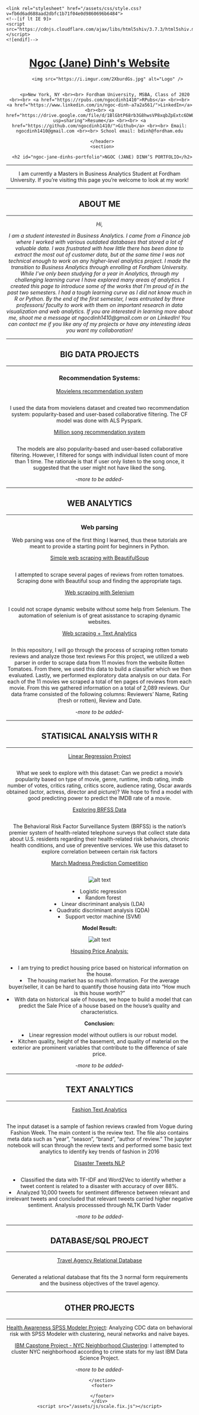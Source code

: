 
<title>THY BUI'S PORTFOLIO | DATA ANALYST</title>
<meta name="generator" content="Jekyll v3.8.5" />
<meta property="og:title" content="THY BUI'S PORTFOLIO | DATA ANALYST" />
<meta property="og:locale" content="en_US" />
<meta name="description" content="New York, NY Fordham University, MSBA, Class of 2020 RPubs LinkedIn Resume Github Email: ngocdinh1410@gmail.com School email: bdinh@fordham.edu" />
<meta property="og:description" content="New York, NY Fordham University, MSBA, Class of 2020 RPubs LinkedIn Resume Github Email: ngocdinh1410@gmail.com School email: bdinh@fordham.edu" />
<link rel="canonical" href="https://thyanhbui1412.github.io/" />
<meta property="og:url" content="https://thyanhbui1412.github.io/" />
<meta property="og:site_name" content="THY BUI'S PORTFOLIO | DATA ANALYST" />
<script type="application/ld+json">
{"@type":"WebSite","publisher":{"@type":"Organization","logo":{"@type":"ImageObject","url":"https://i.imgur.com/2XburdGs.jpg"}},"url":"https://ngocdinh1410.github.io/","name":"Ngoc (Jane) Dinh’s Website","headline":"NGOC (JANE) DINH’S PORTFOLIO","description":"New York, NY Fordham University, MSBA, Class of 2020 RPubs LinkedIn Resume Github Email: ngocdinh1410@gmail.com School email: bdinh@fordham.edu","@context":"https://schema.org"}</script>
<!-- End Jekyll SEO tag -->

    <link rel="stylesheet" href="/assets/css/style.css?v=fb6d6ad688aad2dbfc1b71f04e0d9860696b6484">
    <!--[if lt IE 9]>
    <script src="https://cdnjs.cloudflare.com/ajax/libs/html5shiv/3.7.3/html5shiv.min.js"></script>
    <![endif]-->
  </head>
  <body>
    <div class="wrapper">
      <header>
        <h1><a href="https://ngocdinh1410.github.io/">Ngoc (Jane) Dinh's Website</a></h1>
        
        
          <img src="https://i.imgur.com/2XburdGs.jpg" alt="Logo" />
        

        <p>New York, NY <br><br> Fordham University, MSBA, Class of 2020 <br><br> <a href="https://rpubs.com/ngocdinh1410">RPubs</a> <br><br> <a href="https://www.linkedin.com/in/ngoc-dinh-a7a2a561/">LinkedIn</a> <br><br> <a href="https://drive.google.com/file/d/1BlGbtP68rb3G8hwsVP8xqbZpExtc6DWQ/view?usp=sharing">Resume</a> <br><br> <a href="https://github.com/ngocdinh1410/">Github</a> <br><br> Email: ngocdinh1410@gmail.com <br><br> School email: bdinh@fordham.edu
</p>

        

        
        
      </header>
      <section>

      <h2 id="ngoc-jane-dinhs-portfolio">NGOC (JANE) DINH’S PORTFOLIO</h2>
<hr />

<p>I am currently a Masters in Business Analytics Student at Fordham University. If you’re visiting this page you’re welcome to look at my work!</p>

<hr />
<h2 id="about-me">ABOUT ME</h2>
<hr />

<p><em>Hi,</em></p>

<p><em>I am a student interested in Business Analytics. I came from a Finance job where I worked with various outdated databases that stored a lot of valuable data. I was frustrated with how little there has been done to extract the most out of customer data, but at the same time I was not technical enough to work on any higher-level analytics project. I made the transition to Business Analytics through enrolling at Fordham University. While I’ve only been studying for a year in Analytics, through my challenging learning curve I have explored many areas of analytics. I created this page to introduce some of the works that I’m proud of in the past two semesters. I had a tough learning curve as I did not know much in R or Python.  By the end of the first semester, I was entrusted by three professors/ faculty to work with them on important research in data visualization and web analytics.</em>
<em>If you are interested in learning more about me, shoot me a message at ngocdinh1410@gmail.com or on LinkedIn! You can contact me if you like any of my projects or have any interesting ideas you want my collaboration!</em></p>

<hr />
<h2 id="big-data-projects">BIG DATA PROJECTS</h2>
<hr />

<h3 id="recommendation-systems">Recommendation Systems:</h3>

<p><a href="https://github.com/ngocdinh1410/Movie-Recommendation-System">Movielens recommendation system</a></p>

<p><a href="https://github.com/ngocdinh1410/Movie-Recommendation-System"><img src="https://img.shields.io/badge/Spark-Big%20Data-red" alt="" /></a></p>

<p>I used the data from movielens dataset and created two recommendation system: popularity-based and user-based collaborative filtering. The CF model was done with ALS Pyspark.</p>

<p><a href="https://github.com/ngocdinh1410/Million-Song-Recommendation-System">Million song recommendation system</a></p>

<p><a href="https://github.com/ngocdinh1410/Million-Song-Recommendation-System"><img src="https://img.shields.io/badge/Spark-Big%20Data-red" alt="" /></a></p>

<p>The models are also popularity-based and user-based collaborative filtering. However, I filtered for songs with individual listen count of more than 1 time. The rationale is that if user only listen to the song once, it suggested that the user might not have liked the song.</p>

<p><em>-more to be added-</em></p>

<hr />
<h2 id="web-analytics">WEB ANALYTICS</h2>
<hr />

<h3 id="web-parsing">Web parsing</h3>

<p>Web parsing was one of the first thing I learned, thus these tutorials are meant to provide a starting point for beginners in Python.</p>

<p><a href="https://github.com/ngocdinh1410/Web-parsing">Simple web scraping with BeautifulSoup</a></p>

<p><a href="https://github.com/ngocdinh1410/Web-parsing"><img src="https://img.shields.io/badge/Python-BeautifulSoup-yellowgreen" alt="" /></a></p>

<p>I attempted to scrape several pages of reviews from rotten tomatoes. Scraping done with Beautiful soup and finding the appropriate tags.</p>

<p><a href="https://github.com/ngocdinh1410/Web-Scraping-with-Selenium-and-BS">Web scraping with Selenium</a></p>

<p><a href="https://github.com/ngocdinh1410/Web-Scraping-with-Selenium-and-BS"><img src="https://img.shields.io/badge/Python-BeautifulSoup-yellowgreen" alt="" /></a></p>

<p>I could not scrape dynamic website without some help from Selenium. The automation of selenium is of great asisstance to scraping dynamic websites.</p>

<p><a href="https://github.com/ngocdinh1410/Web-Parsing-and-Text-Analytics-">Web scraping + Text Analytics</a></p>

<p><a href="https://github.com/ngocdinh1410/Web-Parsing-and-Text-Analytics-"><img src="https://img.shields.io/badge/Python-BeautifulSoup-yellowgreen" alt="" /></a></p>

<p>In this repository, I will go through the process of scraping rotten tomato reviews and analyze those text reviews For this project, we utilized a web parser in order to scrape data from 11 movies from the website Rotten Tomatoes. From there, we used this data to build a classifier which we then evaluated. Lastly, we performed exploratory data analysis on our data. For each of the 11 movies we scraped a total of ten pages of reviews from each movie. From this we gathered information on a total of 2,089 reviews. Our data frame consisted of the following columns: Reviewers’ Name, Rating (fresh or rotten), Review and Date.</p>

<p><em>-more to be added-</em></p>

<hr />
<h2 id="statisical-analysis-with-r">STATISICAL ANALYSIS WITH R</h2>
<hr />

<p><a href="https://github.com/ngocdinh1410/Linear-Regression-Project">Linear Regression Project</a></p>

<p><a href="https://github.com/ngocdinh1410/Linear-Regression-Project"><img src="https://img.shields.io/badge/R-regression-blue" alt="" /></a></p>

<p>What we seek to explore with this dataset: Can we predict a movie’s popularity based on type of movie, genre, runtime, imdb rating, imdb number of votes, critics rating, critics score, audience rating, Oscar awards obtained (actor, actress, director and picture)? We hope to find a model with good predicting power to predict the IMDB rate of a movie.</p>

<p><a href="https://github.com/ngocdinh1410/Exploring-BRFSS-Data">Exploring BRFSS Data</a></p>

<p><a href="https://github.com/ngocdinh1410/Exploring-BRFSS-Data"><img src="https://img.shields.io/badge/R-regression-blue" alt="" /></a></p>

<p>The Behavioral Risk Factor Surveillance System (BRFSS) is the nation’s premier system of health-related telephone surveys that collect state data about U.S. residents regarding their health-related risk behaviors, chronic health conditions, and use of preventive services. We use this dataset to explore correlation between certain risk factors</p>

<p><a href="https://github.com/ngocdinh1410/March-Madness-2020">March Madness Prediction Competition</a></p>

<p><a href="https://github.com/ngocdinh1410/March-Madness-2020"><img src="https://img.shields.io/badge/R-regression-blue" alt="" /></a></p>

<p><img src="https://i.imgur.com/q7zxeiLl.png" alt="alt text" /></p>

<li>Logistic regression</li>
<li>Random forest</li>
<li>Linear discriminant analysis (LDA)</li>
<li>Quadratic discriminant analysis (QDA)</li>
<li>Support vector machine (SVM)</li>

<p><strong>Model Result:</strong></p>

<p><img src="https://i.imgur.com/90B0VFq.png" alt="alt text" /></p>

<p><a href="https://github.com/ngocdinh1410/Housing-Price-Prediction">Housing Price Analysis:</a></p>

<p><a href="https://github.com/ngocdinh1410/Housing-Price-Prediction"><img src="https://img.shields.io/badge/R-regression-blue" alt="" /></a></p>

<li>I am trying to predict housing price based on historical information on the house.</li>
<li>The housing market has so much information. For the average buyer/seller, it can be hard to quantify those housing data into “How much is this house worth?”</li>
<li>With data on historical sale of houses, we hope to build a model that can predict the Sale Price of a house based on the house’s quality and characteristics.</li>

<p><strong>Conclusion:</strong></p>

<li>Linear regression model without outliers is our robust model.</li>
<li>Kitchen quality, height of the basement, and quality of material on the exterior are prominent variables that contribute to the difference of sale price.</li>

<p><em>-more to be added-</em></p>

<hr />
<h2 id="text-analytics">TEXT ANALYTICS</h2>
<hr />

<p><a href="https://github.com/ngocdinh1410/Fashion-Text-Analytics">Fashion Text Analytics</a></p>

<p><a href="https://github.com/ngocdinh1410/Fashion-Text-Analytics"><img src="https://img.shields.io/badge/Python-NLTK-yellow" alt="" /></a></p>

<p>The input dataset is a sample of fashion reviews crawled from Vogue during Fashion Week. The main content is the review text. The file also contains meta data such as “year”, “season”, “brand”, “author of review.” The jupyter notebook will scan through the review texts and performed some basic text analytics to identify key trends of fashion in 2016</p>

<p><a href="https://github.com/ngocdinh1410/Disaster-Tweets-Classification-NLP">Disaster Tweets NLP</a></p>

<p><a href="https://github.com/ngocdinh1410/Disaster-Tweets-Classification-NLP"><img src="https://img.shields.io/badge/Python-NLTK-yellow" alt="" /></a></p>

<li>Classified the data with TF-IDF and Word2Vec to identify whether a tweet content is related to a disaster
with accuracy of over 88%.</li>
<li>Analyzed 10,000 tweets for sentiment difference between relevant and irrelevant tweets and concluded
that relevant tweets carried higher negative sentiment. Analysis processsed through NLTK Darth Vader</li>

<p><em>-more to be added-</em></p>

<hr />
<h2 id="databasesql-project">DATABASE/SQL PROJECT</h2>
<hr />

<p><a href="https://github.com/thyanhbui1412/Travel-agency-database/blob/main/BlueWater%20Travel%20Agency%20Database%20System%20Report.docx"> Travel Agency Relational Database</a></p>

<p><a href="https://github.com/ngocdinh1410/Art-Gallery-Tracking-System"><img src="https://github.com/thyanhbui1412/Travel-agency-database/blob/main/database.jpg" alt="" /></a></p>

<p>Generated a relational database that fits the 3 normal form requirements and the business objectives of the travel agency.</p>

<hr />
<h2 id="other-projects">OTHER PROJECTS</h2>
<hr />

<p><a href="https://github.com/ngocdinh1410/Health-Awareness-SPSS-Modeler-Project">Health Awareness SPSS Modeler Project</a>: Analyzing CDC data on behavioral risk with SPSS Modeler with clustering, neural networks and naive bayes.</p>

<p><a href="https://github.com/ngocdinh1410/IBM-Capstone-Project">IBM Capstone Project - NYC Neighborhood Clustering</a>: I attempted to cluster NYC neighborhood according to crime stats for my last IBM Data Science Project.</p>

<p><em>-more to be added-</em></p>


      </section>
      <footer>
        
      </footer>
    </div>
    <script src="/assets/js/scale.fix.js"></script>
    
  </body>
</html>
